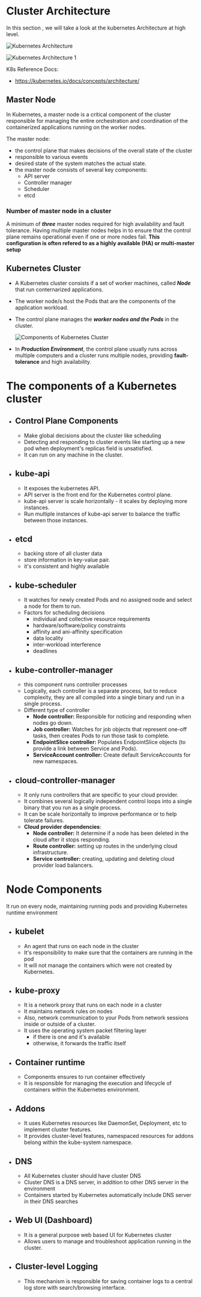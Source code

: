 # Cluster Architecture


In this section , we will take a look at the kubernetes Architecture at high level.

  ![Kubernetes Architecture](../images/k8s-arch.PNG)
  
  ![Kubernetes Architecture 1](../images/k8s-arch1.PNG)

K8s Reference Docs:
- https://kubernetes.io/docs/concepts/architecture/

## Master Node ##
In Kubernetes, a master node is a critical component of the cluster responsible for managing the entire orchestration and coordination of the containerized applications running on the worker nodes.

The master node:
- the control plane that makes decisions of the overall state of the cluster
- responsible to various events
- desired state of the system matches the actual state.
- the master node consists of several key components:
  - API server
  - Controller manager
  - Scheduler
  - etcd

### Number of master node in a cluster ###
A minimum of ***three*** master nodes required for high availability and fault tolerance. Having multiple master nodes helps in to ensure that the control plane remains operational even if one or more nodes fail. 
**This configuration is often refered to as a highly available (HA) or multi-master setup**

## Kubernetes Cluster

- A Kubernetes cluster consists if a set of worker machines, called ***Node*** that run conternarized applications.
- The worker node/s host the Pods that are the components of the application workload.
- The control plane manages the ***worker nodes and the Pods*** in the cluster.
  
  ![Components of Kubernetes Cluster](../images/components-of-kubernetes.png)

- In ***Production Environment***, the control plane usually runs across multiple computers and a cluster runs multiple nodes, providing **fault-tolerance** and high availability.
  
# The components of a Kubernetes cluster

- ## Control Plane Components
  - Make global decisions about the cluster like scheduling
  - Detecting and responding to cluster events like starting up a new pod when deployment's replicas field is unsatisfied.
  - It can run on any machine in the cluster.

- ## kube-api
  - It exposes the kubernetes API.
  - API server is the front end for the Kubernetes control plane.
  - kube-api server is scale horizontally - it scales by deploying more instances.
  - Run multiple instances of kube-api server to balance the traffic between those instances.

- ## etcd
  - backing store of all cluster data
  - store information in key-value pair.
  - it's consistent and highly available

- ## kube-scheduler
  - It watches for newly created Pods and no assigned node and select a node for them to run.
  - Factors for scheduling decisions
    - individual and collective resource requirements
    - hardware/software/policy constraints
    - affinity and ani-affinity specification
    - data locality 
    - inter-workload interference
    - deadlines

- ## kube-controller-manager
  - this component runs controller processes
  - Logically, each controller is a separate process, but to reduce complexity, they are all compiled into a single binary and run in a single process.
  - Different type of controller
    - **Node controller:** Responsible for noticing and responding when nodes go down.
    - **Job controller:** Watches for job objects that represent one-off tasks, then creates Pods to run those task to complete.
    - **EndpointSlice controller:** Populates EndpointSlice objects (to provide a link between Service and Pods).
    - **ServiceAccount controller:** Create default ServiceAccounts for new namespaces.

- ## cloud-controller-manager
  - It only runs controllers that are specific to your cloud provider.
  - It combines several logically independent control loops into a single binary that you run as a single process.
  - It can be scale horizontally to improve performance or to help tolerate failures.
  - **Cloud provider dependencies**:
    - **Node controller:** It determine if a node has been deleted in the cloud after it stops responding.
    - **Route controller:** setting up routes in the underlying cloud infrastructure.
    - **Service controller:** creating, updating and deleting cloud provider load balancers.

# Node Components
It run on every node, maintaining running pods and providing Kubernetes runtime environment

- ## kubelet
  - An agent that runs on each node in the cluster
  - It's responsibility to make sure that the containers are running in the pod
  - It will not manage the containers which were not created by Kubernetes.

- ## kube-proxy
  - It is a network proxy that runs on each node in a cluster
  - It maintains network rules on nodes
  - Also, network communication to your Pods from network sessions inside or outside of a cluster.
  - It uses the operating system packet filtering layer
    - if there is one and it's available
    - otherwise, it forwards the traffic itself

- ## Container runtime
  - Components ensures to run container effectively
  - It is responsible for managing the execution and lifecycle of containers within the Kubernetes environment.

- ## Addons
  - It uses Kubernetes resources like DaemonSet, Deployment, etc to implement cluster features.
  - It provides cluster-level features, namespaced resources for addons belong within the kube-system namespace.

- ## DNS
  - All Kubernetes cluster should have cluster DNS
  - Cluster DNS is a DNS server, in addition to other DNS server in the environment
  - Containers started by Kubernetes automatically include DNS server in their DNS searches

- ## Web UI (Dashboard)
  - It is a general purpose web based UI for Kubernetes cluster
  - Allows users to manage and troubleshoot application running in the cluster.

- ## Cluster-level Logging
  - This mechanism is responsible for saving container logs to a central log store with search/browsing interface.







     


